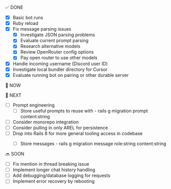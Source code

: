 ✅ DONE

- [x] Basic bot runs
- [x] Ruby reload
- [x] Fix message parsing issues
  - [x] Investigate JSON parsing problems
  - [x] Evaluate current prompt parsing
  - [x] Research alternative models
  - [x] Review OpenRouter config options
  - [x] Pay open router to use other models
- [x] Handle incoming username (Discord user ID)
- [x] Investigate local bundler directory for Cursor
- [x] Evaluate running bot on pairing or other durable server

🔄 NOW

🎯 NEXT

- [ ] Prompt engineering
  - [ ] Store useful prompts to reuse with - rails g migration prompt content:string
- [ ] Consider monorepo integration 
- [ ] Consider pulling in only AREL for persistence
- [ ] Drop into Rails 8 for more general tooling access in codebase
  - [ ] Store messages - rails g migration message role:string content:string


🔜 SOON

- [ ] Fix mention in thread breaking issue
- [ ] Implement longer chat history handling
- [ ] Add debugging/database logging for requests
- [ ] Implement error recovery by rebooting
